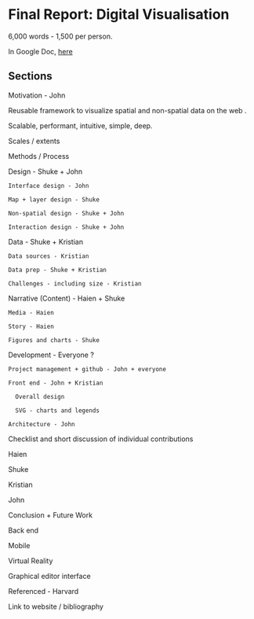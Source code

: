 # Final Report: Digital Visualisation

6,000 words - 1,500 per person.

In Google Doc, [here](https://docs.google.com/document/d/1o_tfxitFIWhdBHt7YClEwa9xjfOKqVQVqp6HeIPV-zo/edit?usp=sharing)

## Sections

Motivation - John

  Reusable framework  to visualize spatial and non-spatial data on the web .

  Scalable, performant, intuitive, simple, deep.

  Scales / extents

Methods / Process

  Design - Shuke + John

    Interface design - John

    Map + layer design - Shuke

    Non-spatial design - Shuke + John

    Interaction design - Shuke + John

  Data - Shuke + Kristian

    Data sources - Kristian

    Data prep - Shuke + Kristian

    Challenges - including size - Kristian

  Narrative (Content) - Haien + Shuke

    Media - Haien

    Story - Haien

    Figures and charts - Shuke

  Development -  Everyone ?

    Project management + github - John + everyone

    Front end - John + Kristian

      Overall design

      SVG - charts and legends

    Architecture - John

Checklist and short discussion of individual contributions

  Haien

  Shuke

  Kristian

  John

Conclusion + Future Work

  Back end

  Mobile

  Virtual Reality

  Graphical editor interface


Referenced - Harvard

Link to website / bibliography
